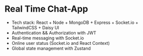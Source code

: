 # Real Time Chat-App

- Tech stack: React + Node + MongoDB + Express + Socket.io + TailwindCSS + Daisy UI
- Authentication && Authorization with JWT
- Real-time messaging with Socket.io
- Online user status (Socket.io and React Context)
- Global state management with Zustand
